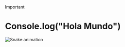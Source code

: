 > [!IMPORTANT]
> # Console.log("Hola Mundo")

<img src="https://raw.githubusercontent.com/EJCP3/EJCP3/snake.svg" alt="Snake animation" />

